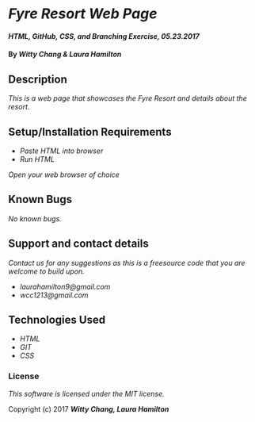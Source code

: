 # _Fyre Resort Web Page_

#### _HTML, GitHub, CSS, and Branching Exercise, 05.23.2017_

#### By _****Witty Chang & Laura Hamilton****_

## Description

_This is a web page that showcases the Fyre Resort and details about the resort._

## Setup/Installation Requirements

* _Paste HTML into browser_
* _Run HTML_

_Open your web browser of choice_

## Known Bugs

_No known bugs._

## Support and contact details

_Contact us for any suggestions as this is a freesource code that you are welcome to build upon._
* _laurahamilton9@gmail.com_
* _wcc1213@gmail.com_

## Technologies Used

* _HTML_
* _GIT_
* _CSS_

### License

*This software is licensed under the MIT license.*

Copyright (c) 2017 **_Witty Chang, Laura Hamilton_**
